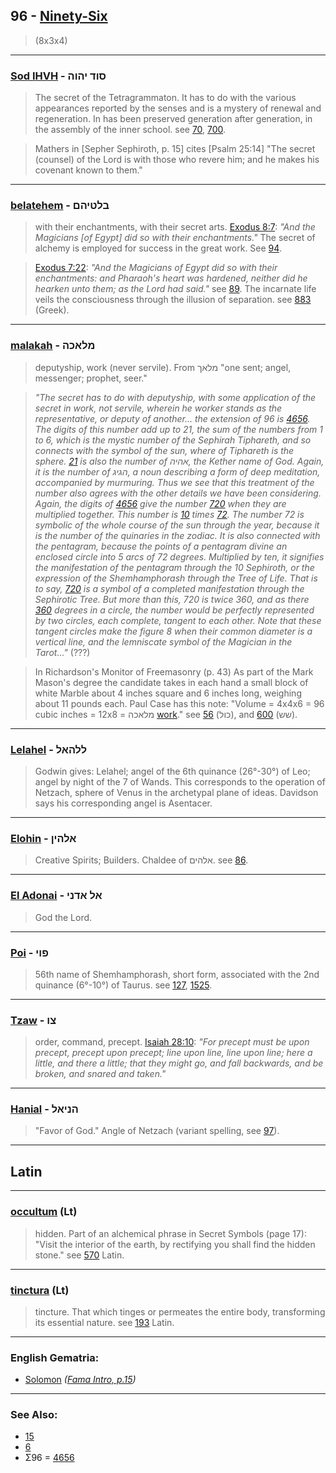 ## 96 - [Ninety-Six](/keys/TzV)
> (8x3x4)

---

### [Sod IHVH](/keys/SVD.IHVH) - סוד יהוה
> The secret of the Tetragrammaton. It has to do with the various appearances reported by the senses and is a mystery of renewal and regeneration. In has been preserved generation after generation, in the assembly of the inner school. see [70](70), [700](700).

> Mathers in [Sepher Sephiroth, p. 15] cites [Psalm 25:14] "The secret (counsel) of the Lord is with those who revere him; and he makes his covenant known to them."

---

### [belatehem](/keys/BLTIHM) - בלטיהם
> with their enchantments, with their secret arts. [Exodus 8:7](http://biblehub.com/exodus/8-7.htm): *"And the Magicians [of Egypt] did so with their enchantments."* The secret of alchemy is employed for success in the great work. See [94](94).

> [Exodus 7:22](http://biblehub.com/exodus/7-22.htm): *"And the Magicians of Egypt did so with their enchantments: and Pharaoh's heart was hardened, neither did he hearken unto them; as the Lord had said."* see [89](89). The incarnate life veils the consciousness through the illusion of separation. see [883](883) (Greek).

---

### [malakah](/keys/MLAKH) - מלאכה
> deputyship, work (never servile). From מלאך "one sent; angel, messenger; prophet, seer."

> *"The secret has to do with deputyship, with some application of the secret in work, not servile, wherein he worker stands as the representative, or deputy of another... the extension of 96 is [4656](4656). The digits of this number add up to 21, the sum of the numbers from 1 to 6, which is the mystic number of the Sephirah Tiphareth, and so connects with the symbol of the sun, where of Tiphareth is the sphere. [21](21) is also the number of אהיה, the Kether name of God. Again, it is the number of הגיג, a noun describing a form of deep meditation, accompanied by murmuring. Thus we see that this treatment of the number also agrees with the other details we have been considering. Again, the digits of [4656](4656) give the number [720](720) when they are multiplied together. This number is [10](10) times [72](72). The number 72 is symbolic of the whole course of the sun through the year, because it is the number of the quinaries in the zodiac. It is also connected with the pentagram, because the points of a pentagram divine an enclosed circle into 5 arcs of 72 degrees. Multiplied by ten, it signifies the manifestation of the pentagram through the 10 Sephiroth, or the expression of the Shemhamphorash through the Tree of Life. That is to say, [720](720) is a symbol of a completed manifestation through the Sephirotic Tree. But more than this, 720 is twice 360, and as there [360](360) degrees in a circle, the number would be perfectly represented by two circles, each complete, tangent to each other. Note that these tangent circles make the figure 8 when their common diameter is a vertical line, and the lemniscate symbol of the Magician in the Tarot..."* (???)

> In Richardson's Monitor of Freemasonry (p. 43) As part of the Mark Mason's degree the candidate takes in each hand a small block of white Marble about 4 inches square and 6 inches long, weighing about 11 pounds each. Paul Case has this note: "Volume = 4x4x6 = 96 cubic inches = 12x8 = מלאכה [work](/keys/MLAKH)." see [56](56) (כול), and [600](600) (שש).

---

### [Lelahel](/keys/LLHAL) - ללהאל
> Godwin gives: Lelahel; angel of the 6th quinance (26°-30°) of Leo; angel by night of the 7 of Wands. This corresponds to the operation of Netzach, sphere of Venus in the archetypal plane of ideas. Davidson says his corresponding angel is Asentacer.

---

### [Elohin](/keys/ALHIN) - אלהין
> Creative Spirits; Builders. Chaldee of אלהים. see [86](86).

---

### [El Adonai](/keys/AL.ADNI) - אל אדני
> God the Lord.

---

### [Poi](/keys/PVI) - פוי
> 56th name of Shemhamphorash, short form, associated with the 2nd quinance (6°-10°) of Taurus. see [127](127), [1525](1525).

---

### [Tzaw](/keys/TzV) - צו
> order, command, precept. [Isaiah 28:10](http://biblehub.com/isaiah/28-10.htm): *"For precept must be upon precept, precept upon precept; line upon line, line upon line; here a little, and there a little; that they might go, and fall backwards, and be broken, and snared and taken."*

---

### [Hanial](/keys/HNIAL) - הניאל
> "Favor of God." Angle of Netzach (variant spelling, see [97](97)).

---

## Latin

---

### [occultum](/latin?word=occultum) (Lt)
> hidden. Part of an alchemical phrase in Secret Symbols (page 17): "Visit the interior of the earth, by rectifying you shall find the hidden stone." see [570](570) Latin.

---

### [tinctura](/latin?word=tinctura) (Lt)
> tincture. That which tinges or permeates the entire body, transforming its essential nature. see [193](193) Latin.

---

### English Gematria:

- [Solomon](/english?word=Solomon) *([Fama Intro, p.15](https://archive.org/stream/fameconfessionof00vaug#page/n15/mode/2up))*

---

### See Also:

- [15](15)
- [6](6)
- Σ96 = [4656](4656)

